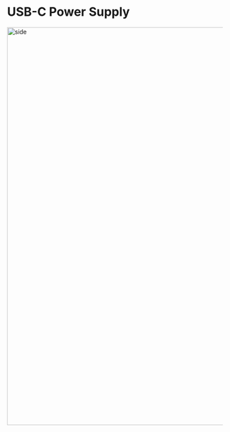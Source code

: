 # USB-C Power Supply
<img width="1688" height="930" alt="side" src="https://github.com/user-attachments/assets/be7696b0-b0cc-45a2-9dc7-b66fbc8298f9" />
